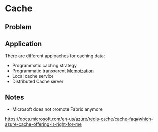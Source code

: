 # Cache

## Problem


## Application

There are different approaches for caching data:

* Programmatic caching strategy
* Programmatic transparent [Memoization](https://en.wikipedia.org/wiki/Memoization)
* Local cache service
* Distributed Cache server

## Notes

- Microsoft does not promote Fabric anymore

https://docs.microsoft.com/en-us/azure/redis-cache/cache-faq#which-azure-cache-offering-is-right-for-me
